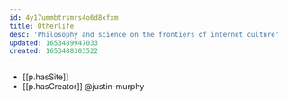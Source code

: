 ```yaml
---
id: 4y17ummbtrsmrs4o6d8xfxm
title: Otherlife
desc: 'Philosophy and science on the frontiers of internet culture'
updated: 1653489947033
created: 1653488303522
---
```


- [[p.hasSite]] 
- [[p.hasCreator]] @justin-murphy